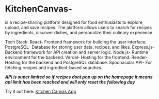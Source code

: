 # KitchenCanvas-
is a recipe-sharing platform designed for food enthusiasts to explore, upload, and save recipes. The platform allows users to search for recipes by ingredients, discover dishes, and personalize their culinary experience.




Tech Stack:
React- Frontend framework for building the user interface.
PostgreSQL- Database for storing user data, recipes, and likes.
Express.js- Backend framework for API creation and server logic.
Node.js- Runtime environment for the backend.
Vercel- Hosting for the frontend.
Render- Hosting for the backend and PostgreSQL database.
Spoonacular API- For fetching recipes and ingredient-based searches.




***API is super limited so if recipes dont pop up on the homepage it means api limit has been reached and will only reset the following day***




Try it out here: [Kitchen Canvas App](https://kitchen-canvas-one.vercel.app)
